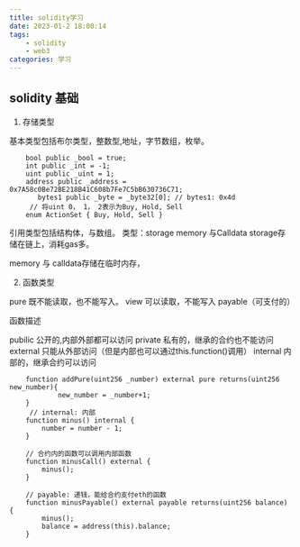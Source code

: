 ```yaml
---
title: solidity学习
date: 2023-01-2 18:00:14
tags:
    - solidity
    - web3
categories: 学习
---
```


## solidity 基础

1. 存储类型 

基本类型包括布尔类型，整数型,地址，字节数组，枚举。
<!-- more -->

```
    bool public _bool = true;
    int public _int = -1;
    uint public _uint = 1;
    address public _address = 0x7A58c0Be72BE218B41C608b7Fe7C5bB630736C71;
       bytes1 public _byte = _byte32[0]; // bytes1: 0x4d
     // 将uint 0， 1， 2表示为Buy, Hold, Sell
    enum ActionSet { Buy, Hold, Sell }
```
引用类型包括结构体，与数组。
类型：storage memory 与Calldata
storage存储在链上，消耗gas多。

memory 与 calldata存储在临时内存，  



2. 函数类型

pure 既不能读取，也不能写入。
view 可以读取，不能写入
payable（可支付的）

函数描述

pubilic 公开的,内部外部都可以访问
private 私有的，继承的合约也不能访问
external 只能从外部访问（但是内部也可以通过this.function()调用）
internal 内部的，继承合约可以访问


```
    function addPure(uint256 _number) external pure returns(uint256 new_number){
            new_number = _number+1;
    }
     // internal: 内部
    function minus() internal {
        number = number - 1;
    }

    // 合约内的函数可以调用内部函数
    function minusCall() external {
        minus();
    }

    // payable: 递钱，能给合约支付eth的函数
    function minusPayable() external payable returns(uint256 balance) {
        minus();    
        balance = address(this).balance;
    }
    
```
